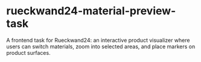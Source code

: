 # rueckwand24-material-preview-task

A frontend task for Rueckwand24: an interactive product visualizer where users can switch materials, zoom into selected areas, and place markers on product surfaces.
